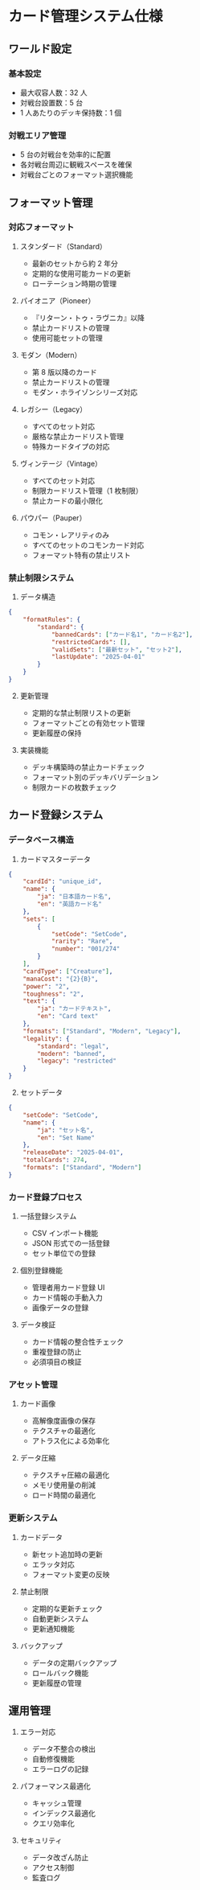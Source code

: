# カード管理システム仕様

## ワールド設定

### 基本設定

-   最大収容人数：32 人
-   対戦台設置数：5 台
-   1 人あたりのデッキ保持数：1 個

### 対戦エリア管理

-   5 台の対戦台を効率的に配置
-   各対戦台周辺に観戦スペースを確保
-   対戦台ごとのフォーマット選択機能

## フォーマット管理

### 対応フォーマット

1. スタンダード（Standard）

    - 最新のセットから約 2 年分
    - 定期的な使用可能カードの更新
    - ローテーション時期の管理

2. パイオニア（Pioneer）

    - 『リターン・トゥ・ラヴニカ』以降
    - 禁止カードリストの管理
    - 使用可能セットの管理

3. モダン（Modern）

    - 第 8 版以降のカード
    - 禁止カードリストの管理
    - モダン・ホライゾンシリーズ対応

4. レガシー（Legacy）

    - すべてのセット対応
    - 厳格な禁止カードリスト管理
    - 特殊カードタイプの対応

5. ヴィンテージ（Vintage）

    - すべてのセット対応
    - 制限カードリスト管理（1 枚制限）
    - 禁止カードの最小限化

6. パウパー（Pauper）
    - コモン・レアリティのみ
    - すべてのセットのコモンカード対応
    - フォーマット特有の禁止リスト

### 禁止制限システム

1. データ構造

```json
{
	"formatRules": {
		"standard": {
			"bannedCards": ["カード名1", "カード名2"],
			"restrictedCards": [],
			"validSets": ["最新セット", "セット2"],
			"lastUpdate": "2025-04-01"
		}
	}
}
```

2. 更新管理

    - 定期的な禁止制限リストの更新
    - フォーマットごとの有効セット管理
    - 更新履歴の保持

3. 実装機能
    - デッキ構築時の禁止カードチェック
    - フォーマット別のデッキバリデーション
    - 制限カードの枚数チェック

## カード登録システム

### データベース構造

1. カードマスターデータ

```json
{
	"cardId": "unique_id",
	"name": {
		"ja": "日本語カード名",
		"en": "英語カード名"
	},
	"sets": [
		{
			"setCode": "SetCode",
			"rarity": "Rare",
			"number": "001/274"
		}
	],
	"cardType": ["Creature"],
	"manaCost": "{2}{B}",
	"power": "2",
	"toughness": "2",
	"text": {
		"ja": "カードテキスト",
		"en": "Card text"
	},
	"formats": ["Standard", "Modern", "Legacy"],
	"legality": {
		"standard": "legal",
		"modern": "banned",
		"legacy": "restricted"
	}
}
```

2. セットデータ

```json
{
	"setCode": "SetCode",
	"name": {
		"ja": "セット名",
		"en": "Set Name"
	},
	"releaseDate": "2025-04-01",
	"totalCards": 274,
	"formats": ["Standard", "Modern"]
}
```

### カード登録プロセス

1. 一括登録システム

    - CSV インポート機能
    - JSON 形式での一括登録
    - セット単位での登録

2. 個別登録機能

    - 管理者用カード登録 UI
    - カード情報の手動入力
    - 画像データの登録

3. データ検証
    - カード情報の整合性チェック
    - 重複登録の防止
    - 必須項目の検証

### アセット管理

1. カード画像

    - 高解像度画像の保存
    - テクスチャの最適化
    - アトラス化による効率化

2. データ圧縮
    - テクスチャ圧縮の最適化
    - メモリ使用量の削減
    - ロード時間の最適化

### 更新システム

1. カードデータ

    - 新セット追加時の更新
    - エラッタ対応
    - フォーマット変更の反映

2. 禁止制限

    - 定期的な更新チェック
    - 自動更新システム
    - 更新通知機能

3. バックアップ
    - データの定期バックアップ
    - ロールバック機能
    - 更新履歴の管理

## 運用管理

1. エラー対応

    - データ不整合の検出
    - 自動修復機能
    - エラーログの記録

2. パフォーマンス最適化

    - キャッシュ管理
    - インデックス最適化
    - クエリ効率化

3. セキュリティ
    - データ改ざん防止
    - アクセス制御
    - 監査ログ
